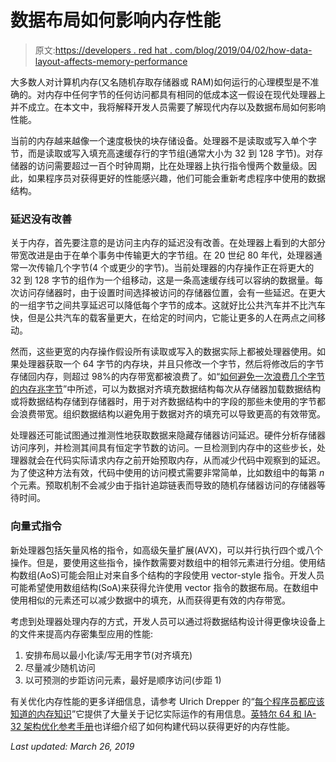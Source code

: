 # 数据布局如何影响内存性能

> 原文:[https://developers . red hat . com/blog/2019/04/02/how-data-layout-affects-memory-performance](https://developers.redhat.com/blog/2019/04/02/how-data-layout-affects-memory-performance)

大多数人对计算机内存(又名随机存取存储器或 RAM)如何运行的心理模型是不准确的。对内存中任何字节的任何访问都具有相同的低成本这一假设在现代处理器上并不成立。在本文中，我将解释开发人员需要了解现代内存以及数据布局如何影响性能。

当前的内存越来越像一个速度极快的块存储设备。处理器不是读取或写入单个字节，而是读取或写入填充高速缓存行的字节组(通常大小为 32 到 128 字节)。对存储器的访问需要超过一百个时钟周期，比在处理器上执行指令慢两个数量级。因此，如果程序员对获得更好的性能感兴趣，他们可能会重新考虑程序中使用的数据结构。

### 延迟没有改善

关于内存，首先要注意的是访问主内存的延迟没有改善。在处理器上看到的大部分带宽改进是由于在单个事务中传输更大的字节组。在 20 世纪 80 年代，处理器通常一次传输几个字节(4 个或更少的字节)。当前处理器的内存操作正在将更大的 32 到 128 字节的组作为一个组移动，这是一条高速缓存线可以容纳的数据量。每次访问存储器时，由于设置时间选择被访问的存储器位置，会有一些延迟。在更大的一组字节之间共享延迟可以降低每个字节的成本。这就好比公共汽车并不比汽车快，但是公共汽车的载客量更大，在给定的时间内，它能让更多的人在两点之间移动。

然而，这些更宽的内存操作假设所有读取或写入的数据实际上都被处理器使用。如果处理器获取一个 64 字节的内存块，并且只修改一个字节，然后将修改后的字节存储回内存，则超过 98%的内存带宽都被浪费了。如“[如何避免一次浪费几个字节的内存兆字节](https://developers.redhat.com/blog/2016/06/01/how-to-avoid-wasting-megabytes-of-memory-a-few-bytes-at-a-time/)”中所述，可以为数据对齐填充数据结构每次从存储器加载数据结构或将数据结构存储到存储器时，用于对齐数据结构中的字段的那些未使用的字节都会浪费带宽。组织数据结构以避免用于数据对齐的填充可以导致更高的有效带宽。

处理器还可能试图通过推测性地获取数据来隐藏存储器访问延迟。硬件分析存储器访问序列，并检测其间具有恒定字节数的访问。一旦检测到内存中的这些步长，处理器就会在代码实际请求内存之前开始预取内存，从而减少代码中观察到的延迟。为了使这种方法有效，代码中使用的访问模式需要非常简单，比如数组中的每第 *n* 个元素。预取机制不会减少由于指针追踪链表而导致的随机存储器访问的存储器等待时间。

### 向量式指令

新处理器包括矢量风格的指令，如高级矢量扩展(AVX)，可以并行执行四个或八个操作。但是，要使用这些指令，操作数需要对数组中的相邻元素进行分组。使用结构数组(AoS)可能会阻止对来自多个结构的字段使用 vector-style 指令。开发人员可能希望使用数组结构(SoA)来获得允许使用 vector 指令的数据布局。在数组中使用相似的元素还可以减少数据中的填充，从而获得更有效的内存带宽。

考虑到处理器处理内存的方式，开发人员可以通过将数据结构设计得更像块设备上的文件来提高内存密集型应用的性能:

1.  安排布局以最小化读/写无用字节(对齐填充)
2.  尽量减少随机访问
3.  以可预测的步距访问元素，最好是顺序访问(步距 1)

有关优化内存性能的更多详细信息，请参考 Ulrich Drepper 的“[每个程序员都应该知道的内存知识](https://akkadia.org/drepper/cpumemory.pdf)”它提供了大量关于记忆实际运作的有用信息。[英特尔 64 和 IA-32 架构优化参考手册](https://software.intel.com/sites/default/files/managed/9e/bc/64-ia-32-architectures-optimization-manual.pdf)也详细介绍了如何构建代码以获得更好的内存性能。

*Last updated: March 26, 2019*